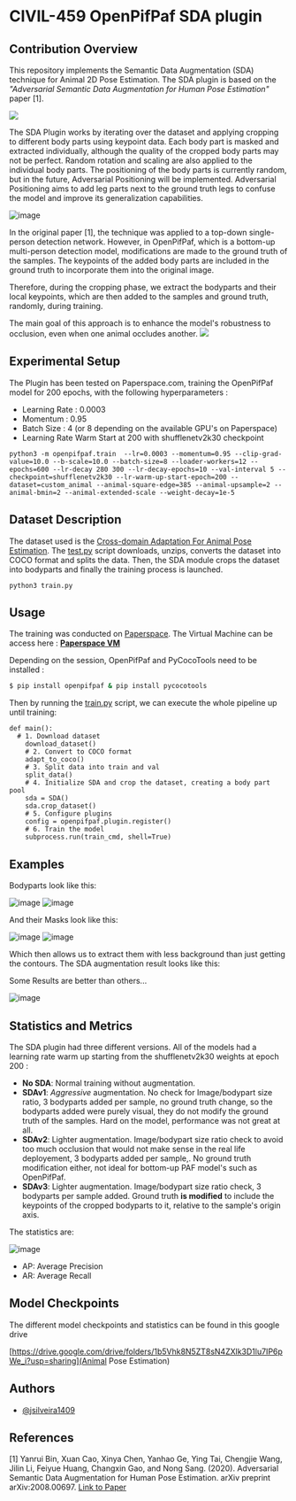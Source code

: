 # CIVIL-459 OpenPifPaf SDA plugin

## Contribution Overview
This repository implements the Semantic Data Augmentation (SDA) technique for Animal 2D Pose Estimation. The SDA plugin is based on the _"Adversarial Semantic Data Augmentation for Human Pose Estimation"_ paper [1].

![](intro.gif)

The SDA Plugin works by iterating over the dataset and applying cropping to different body parts using keypoint data. Each body part is masked and extracted individually, although the quality of the cropped body parts may not be perfect. Random rotation and scaling are also applied to the individual body parts. The positioning of the body parts is currently random, but in the future, Adversarial Positioning will be implemented. Adversarial Positioning aims to add leg parts next to the ground truth legs to confuse the model and improve its generalization capabilities. 

![image](https://github.com/jsilveira1409/CIVIL-459-Animal-Pose-Estimation/assets/57415447/33fc8b8b-c512-42cf-94fe-3eb4e5cf1078)

In the original paper [1], the technique was applied to a top-down single-person detection network. However, in OpenPifPaf, which is a bottom-up multi-person detection model, modifications are made to the ground truth of the samples. The keypoints of the added body parts are included in the ground truth to incorporate them into the original image.

Therefore, during the cropping phase, we extract the bodyparts and their local keypoints, which are then added to the samples and ground truth, randomly, during training.

The main goal of this approach is to enhance the model's robustness to occlusion, even when one animal occludes another. 
![](gif.gif)

## Experimental Setup

The Plugin has been tested on Paperspace.com, training the OpenPifPaf model for 200 epochs, with the following hyperparameters :

- Learning Rate : 0.0003
- Momentum : 0.95
- Batch Size : 4 (or 8 depending on the available GPU's on Paperspace)
- Learning Rate Warm Start at 200 with shufflenetv2k30 checkpoint

```
python3 -m openpifpaf.train  --lr=0.0003 --momentum=0.95 --clip-grad-value=10.0 --b-scale=10.0 --batch-size=8 --loader-workers=12 --epochs=600 --lr-decay 280 300 --lr-decay-epochs=10 --val-interval 5 --checkpoint=shufflenetv2k30 --lr-warm-up-start-epoch=200 --dataset=custom_animal --animal-square-edge=385 --animal-upsample=2 --animal-bmin=2 --animal-extended-scale --weight-decay=1e-5
```

## Dataset Description

The dataset used is the [Cross-domain Adaptation For Animal Pose Estimation](https://sites.google.com/view/animal-pose/). The [test.py](https://github.com/jsilveira1409/CIVIL-459-Animal-Pose-Estimation/blob/main/test.py) script downloads, unzips, converts the dataset into COCO format and splits the data. Then, the SDA module crops the dataset into bodyparts and finally the training process is launched. 
```
python3 train.py
```


## Usage 

The training was conducted on [Paperspace](https://www.paperspace.com/). The Virtual Machine can be access here : 
 **[Paperspace VM](https://console.paperspace.com/jsilveira1409/notebook/rwp2eb9tnfijzsh)**

Depending on the session, OpenPifPaf and PyCocoTools need to be installed :

```bash
$ pip install openpifpaf & pip install pycocotools
```

Then by running the [train.py](https://github.com/jsilveira1409/CIVIL-459-Animal-Pose-Estimation/blob/main/test.py) script, we can execute the whole pipeline up until training:
```
def main():
  # 1. Download dataset
    download_dataset()
    # 2. Convert to COCO format 
    adapt_to_coco()
    # 3. Split data into train and val
    split_data()
    # 4. Initialize SDA and crop the dataset, creating a body part pool
    sda = SDA()
    sda.crop_dataset()
    # 5. Configure plugins
    config = openpifpaf.plugin.register()
    # 6. Train the model
    subprocess.run(train_cmd, shell=True)
```

## Examples

Bodyparts look like this:

![image](https://github.com/jsilveira1409/CIVIL-459-Animal-Pose-Estimation/assets/57415447/6b55ae36-0f0b-462b-9031-7a8a8585d67d)
![image](https://github.com/jsilveira1409/CIVIL-459-Animal-Pose-Estimation/assets/57415447/ed5ea4ae-c497-469d-ab8e-c3eaae476528)

And their Masks look like this:

![image](https://github.com/jsilveira1409/CIVIL-459-Animal-Pose-Estimation/assets/57415447/b272625f-89e5-4a4e-91c6-c6a385a8a27a)
![image](https://github.com/jsilveira1409/CIVIL-459-Animal-Pose-Estimation/assets/57415447/f2caaf40-d922-4cff-bcdb-c59908a88906)

Which then allows us to extract them with less background than just getting the contours. The SDA augmentation result looks like this:

Some Results are better than others...

![image](https://github.com/jsilveira1409/CIVIL-459-Animal-Pose-Estimation/assets/57415447/e9c402dc-78f5-4217-b8cd-ec179854b470)

## Statistics and Metrics

The SDA plugin had three different versions. All of the models had a learning rate warm up starting from the shufflenetv2k30 weights at epoch 200 :
- **No SDA**: Normal training without augmentation. 
- **SDAv1**: _Aggressive_ augmentation. No check for Image/bodypart size ratio, 3 bodyparts added per sample, no ground truth change, so the bodyparts added were purely visual, they do not modify the ground truth of the samples. Hard on the model, performance was not great at all.
- **SDAv2**: Lighter augmentation. Image/bodypart size ratio check to avoid too much occlusion that would not make sense in the real life deployement, 3 bodyparts added per sample,. No ground truth modification either, not ideal for bottom-up PAF model's such as OpenPifPaf.
- **SDAv3**: Lighter augmentation. Image/bodypart size ratio check, 3 bodyparts per sample added. Ground truth **is modified** to include the keypoints of the cropped bodyparts to it, relative to the sample's origin axis. 

The statistics are:

![image](https://github.com/jsilveira1409/CIVIL-459-Animal-Pose-Estimation/assets/57415447/863cebaa-4b12-4b9b-b401-b66522a7cb33)

- AP: Average Precision
- AR: Average Recall

## Model Checkpoints 
The different model checkpoints and statistics can be found in this google drive

[https://drive.google.com/drive/folders/1b5Vhk8N5ZT8sN4ZXlk3D1lu7IP6pWe_i?usp=sharing](Animal Pose Estimation)


## Authors

- [@jsilveira1409](https://github.com/jsilveira1409)

## References

[1] Yanrui Bin, Xuan Cao, Xinya Chen, Yanhao Ge, Ying Tai, Chengjie Wang, Jilin Li, Feiyue Huang, Changxin Gao, and Nong Sang. (2020). Adversarial Semantic Data Augmentation for Human Pose Estimation. arXiv preprint arXiv:2008.00697. [Link to Paper](https://arxiv.org/abs/2008.00697)



